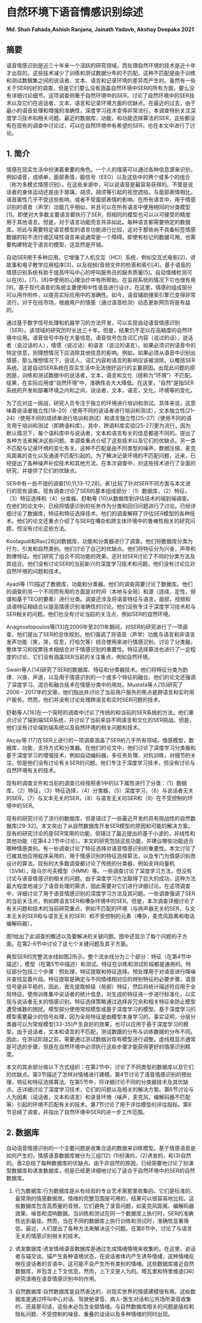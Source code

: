 #  自然环境下语音情感识别综述

**Md. Shah Fahada,Ashish Ranjana, Jainath Yadavb, Akshay Deepaka 2021**



##  摘要

语音情感识别是近三十年来一个活跃的研究领域，而处理自然环境的技术是近十年才出现的。这些技术减少了训练和测试数据分布的不匹配，这种不匹配是由于训练和测试数据集之间的说话者、文本、语言和记录环境的差异而产生的。虽然有一些关于SER的好的调查，但是它们要么没有涵盖自然环境中SER的所有方面，要么没有详细讨论细节。这项调查侧重于自然环境中的SER，讨论了自然环境中的SER技术以及它们在说话者、文本、语言和记录环境方面的优缺点。在最近的过去，由于最小的语音处理和增强的准确性，深度学习技术变得非常流行。本调查特别关注深度学习技术和相关问题。最近的数据库，功能，和功能选择算法的SER，这些都没有在现有的调查中讨论过，可以在自然环境中有希望的SER，也在本文中进行了讨论。



## 1. 简介

情感在现实生活中扮演着重要的角色。一个人的情感可以通过各种信息源来识别，例如语音，成绩单，面部表情，脑信号（EEG）以及这些中的两个或多个的组合（称为多模式情感识别）。在这些来源中，可以说语音是最容易获得的。不管是说话者的身体运动还是由于玻璃，胡须，胡须等引起的视觉遮挡，与面部表情相比，语音属性几乎不受这些影响，或者不受面部表情的影响。在所有语言中，用于情感识别的语音（声学）功能几乎相似，并且可以在所有语言中使用相同的分类模型[1]。即使对大多数主要语言都执行了SER，但相同的模型也可以以可接受的精度用于其他语言。但是，对于语言功能而言并非如此。每种语言都需要特定的数据库。将此与需要特定语言模型的语言功能进行比较，这对于那些尚不具备标签情感数据的较不流行或区域性语言来说通常是一个障碍。即使有标记的数据可用，也需要构建特定于语言的模型，这显然是开销。



自动SER用于多种应用。它增强了人机交互（HCI）系统，例如交互式电影[2]，讲故事和电子教学应用程序[3]，以及视频/音频文件的检索和索引[4]。基于语音的情感识别系统有助于提高呼叫中心的呼叫服务员的服务质量[5]。自动情绪检测可以在[6]，[7]，[8]中使用的心理治疗中有所帮助。在监视系统的情况下它也很有用[9]。基于现代语音的系统主要使用中性语音进行设计。在这里，情感的组成部分可以用作附件，以提高实际应用中的准确性。如今，语音辅助搜索引擎已变得非常流行。对于在线市场，根据用户的情感（通过语音检测）动态更新网页将是有益的。



通过基于数字信号处理和机器学习的方法开发，可以实现自动语音情感识别（SER）。该领域的研究历时长达三十年。但是，结果仍不足以在高精度的自然环境中应用。语音信号中存在大量信息。语音信号包含词汇内容（说过的话），说话者（说过话的人），情感（说过话）和语言（说过的语言）。如果必须识别语音中的特定信息，则理想情况下应消除其他信息的影响。例如，如果必须从语音中识别出情感，那么理想情况下，说话人，词汇内容和语言的影响应该被消除，以概括SER系统。这是自动SER系统在现实生活中无法很好运行的主要原因。出现此问题的原因是，训练和测试数据中的说话者，文本，语言和文化（统称为“环境”）不匹配。结果，在实际应用或“自然环境”中，准确性会大大降低。在这里，“自然”是指SER系统的开发和部署环境之内和之间，说话者，文本，语言，文化，环境等的变化。



为了应对这一挑战，研究人员专注于独立的环境进行培训和测试。具体来说，这意味着说话者独立性[18–20]（使用不同的说话者进行培训和测试），文本独立性[21–24]（使用不同的成绩单进行培训和测试）和语言独立性[25–27]（使用不同的语言用于培训和测试（即跨语料库）。其中，跨语料库实验[25-27]更为流行，因为默认情况下，每个语料库中与说话者，文本和语言有关的信息都是不同的。提出了各种方法来解决这些问题。本调查重点介绍了这些技术以及它们的优缺点。另一类不匹配与记录环境的变化有关。这种不匹配是由不同类型的噪声，数据压缩，麦克风距离的变化以及通道不匹配引起的。为了解决记录环境的不匹配问题，近来，已经提出了各种噪声补偿技术和其他方法。在本次调查中，对这些技术进行了全面的研究，并提供了它们的优缺点。



SER中有一些不错的调查[10,11,13–17,28]。表1比较了针对SER不同方面与本文进行的现有调查。现有调查讨论了SER的基本组成部分：（1）数据库，（2）特征，（3）特征选择和（4）分类器。舒勒等 [10]从数据库到评估技术的端到端调查。在他们的论文中，已经将情感识别的任务作为分类和回归问题进行了讨论。已经详细讨论了数据库，特征和特征选择技术。他们的调查解释了评估SER模型的各种技术。他们的论文还重点介绍了与SER在嘈杂和跨主体环境中的鲁棒性相关的研究问题，但没有讨论这些方法。



Koolagudi和Rao[28]对数据库，功能和分类器进行了调查。他们将数据库分类为行为，引发和自然类别。他们讨论了自己的优缺点。他们将特征分为兴奋，声带和韵律特征。他们研究了组合不同功能的效果。还针对SER讨论了不同的分类方法及其组合。他们没有讨论SER的当前新兴的深度学习技术和问题。他们没有讨论应对自然环境的问题和技术。



Ayadi等 [11]描述了数据库，功能和分类器。他们的调查简要讨论了数据库。他们的调查的另一个不同而有用的方面是对时间（本地与全局）和源（连续，定性，频谱和基于TEO的要素）进行分类。调查还涉及将语音特征与语言，面部，视频和话语特征相结合以提高情感识别准确性的讨论。他们没有专注于深度学习技术和与SER相关的问题。他们也没有讨论当前的关注点，例如SER的自然环境。



Anagnostopoulos等[13]在2000年至2011年期间，对SER的研究进行了一项调查，他们提出了SER的总体规划。他们强调了将语音（声学）功能与语言和非语言发声功能（笑，哭，叹息，打哈欠等）结合使用来进行情感识别。讨论了分类器，整体学习和投票技术相结合对于情感识别的重要性。特征选择算法也进行了一定程度的讨论。它们没有涵盖SER当前的关注重点，例如自然环境。



Swain等人[14]研究了SER的数据库、特征和分类器技术。他们将特征分类为韵律、兴奋、声道，以及用于情感识别的一个或多个特征的融合。他们的论文还强调了深度学习、混合和融合技术在情感分类中的用处。Mustafa等人[15]研究了2006 - 2017年的文章。他们指出并讨论了当前用户服务的焦点是跨语言和实时用户服务。然而，他们并没有讨论处理跨语言和实时SER问题的技术。



舒勒等人[16]在一个简短的调查中讨论了传统的和当前的SER系统的方法。他们重点讨论了端到端SER系统，并讨论了当前来自不同语言和文化的SER挑战。但是，他们没有讨论端到端系统以及自然环境的相关问题和技术。



Akçay等 [17]在SER上进行的一项调查涵盖了SER的几乎所有领域，情感模型，数据库，功能，支持方式和分类器。在他们的论文中，他们讨论了深度学习分类器和基于深度学习的增强技术，例如自动编码器，多任务处理，对抗训练，对细节的关注。但是他们没有讨论有关SER的问题。他们专注于深度学习技术，但没有讨论与自然环境有关的技术。



现有的调查文件和当前的调查已经按照表1中的以下属性进行了分类：（1）数据库，（2）特征，（3）特征选择，（4）分类器，（5）深度学习，（6）与说话者无关的SER，（7）与文本无关的SER，（8）与语言无关的SER和（9）在不受控制的环境中的SER。



现有的研究讨论了流行的数据库，但是错过了一些最近开发的具有挑战性的自然数据库[29-32]。本文突出了从自然数据库开发SER模型的原因和可能的解决方案。现有的研究讨论的是SER常用的功能，但错过了最近提出的基于小波的，非线性和其他功能（在第4.2.1节中讨论）。本文的研究包括这些功能，并建议哪些功能适合哪种情感类别。有一些调查讨论了特征选择对语音情感识别的重要性。本文讨论了已被其他应用程序采用的，用于情感识别的特征选择算法，以及专门为情感识别而设计的算法。现有的大多数调查都讨论了传统的分类器，例如支持向量机（SVM），隐马尔可夫模型（HMM）等。一些调查讨论了深度学习方法，但没有讨论与语音情感识别相关的问题。由于深度学习方法取得了巨大的成功，这种方法最大程度地减少了语音处理的需求，因此需要对它们进行详细讨论。在这项调查中，详细讨论了用于语音情感识别的深度学习方法及其问题。一些调查强调了SER的当前关注点，例如跨语言SER和嘈杂环境中的SER。但是，本次调查详细讨论了有关问题和技术的当前研究重点，例如不匹配的环境（与扬声器无关的SER，与文本无关的SER和与语言无关的SER）和不受控制的元素（嘈杂，麦克风距离和电话编解码器）。



图1给出了此调查的概述以及要解决的关键问题。图中还显示了每个问题的子方面。在第2-6节中讨论了这七个关键问题及其子方面。



典型SER的完整流水线如图2所示。整个流水线分为三个部分：特征（在第4节中描述），模型（在第5节中描述）和测试。特征在训练和测试阶段都是通用的。特征部分包括三个步骤：预处理，特征提取和特征选择。预处理用于对语音进行降噪并查找显着片段。特征提取是确定与不同情绪相对应的辨别特征的必要步骤。语音信号是非平稳的，因此，首先提取帧级（局部）特征，然后将统计描述符应用于全局特征。使用训练集中说话者的统计信息，对生成的特征进一步进行标准化，以实现与说话者无关的情感识别。特征选择策略通过选择非冗余和相关特征来防止模型遭受维数的困扰。模型部分使用常规模型或基于深度学习的模型。基于深度学习的模型需要最少的信号处理，因为全局特征是由模型本身学习的。事实证明，分层分类器可以为常规模型[33-35]产生良好的效果，也可以应用于基于深度学习的模型。由于说话者，文本和语言的不匹配，测试数据的分布与训练数据的分布不同。因此，在测试阶段之前，需要通过测试数据对现有模型进行调整。虚线框显示通常是可选的步骤，但是在自然环境中必须执行这些步骤才能获得更好的情感识别精度。



本文的其余部分按以下方式组织：在第2节中，讨论了不同类型的数据库以及它们的优缺点。第3节描述了怎样对情绪进行建模。第4节讨论了语音情感识别的预处理，特征和特征选择算法。在第5节中，将详细讨论不同的分类器技术及其优缺点。还详细讨论了深度学习技术，它们的问题以及相关的解决方案。第6节讨论与人为因素（说话者，文本和语言）和录音环境（噪声，麦克风，编解码器不匹配等）引起的环境不匹配有关的技术。第7节讨论了用于评估模型的评估指标。第8节总结了调查，并指出了自然环境中SER的进一步工作范围。

## 2. 数据库

自动语音情感识别的一个主要问题是收集合适的数据来训练模型。基于情感语音是如何产生的，情感语音数据库被分为三组[12]: (1)扮演的，(2)诱发的，和(3)自然的。表2总结了每种数据库的优缺点。由于非自然的原因，已经简要地讨论了扮演型数据库和诱发数据库，但是已经更详细地讨论了适合于自然环境中的SER的自然数据库。

1. 行为数据库:行为数据库是从有经验的专业艺术家那里收集的。它们是标准的、最常用的情感数据库。情绪的完整范围是可用的，结果可以很容易地比较。这些数据库包含高质量的音频，它们避免了录音问题，如麦克风距离、编解码器效果、噪音和混响数据。当训练和测试在同一个数据库上执行时，SER的准确性达到最佳。然而，当在不同的数据库上执行训练和测试时，准确性显著降低。最近，人们提出了各种方法来解决这个问题。在第6节中，讨论了与语言无关的情感识别相关的技术。

2. 诱发数据库:诱发情绪语音数据库是通过生成情绪情境来收集的。在这里，说话者与锚交谈，锚产生各种语境状态，在说话者体内产生诱导情绪，这种情绪反映在说话者的言语中。这可能不会产生所有类别的情绪。这些数据库接近自然数据库，并包含上下文信息，然而，上下文是人为的。塔瓦里和特里维迪[36]研究语境在语音情感识别中的作用。

3. 自然数据库:自然数据库是自然表达的，对现实世界的情感建模很有用。这些数据库是通过呼叫中心对话、驾驶舱录音、病人-医生对话和公共场所录音收集的。还是那句话，这些未必包含全部情绪。与自然数据库相关的问题是版权和隐私问题、不受控制的噪音、重叠的谈话以及多种情绪的同时出现。

